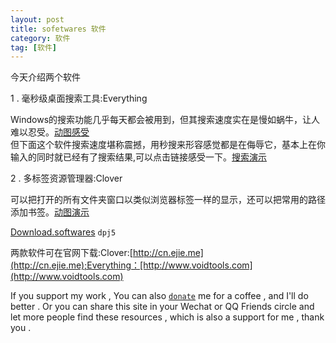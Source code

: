 ```yaml
---
layout: post
title: sofetwares 软件
category: 软件
tag: [软件]
---
```


今天介绍两个软件

1 . 毫秒级桌面搜索工具:Everything 

Windows的搜索功能几乎每天都会被用到，但其搜索速度实在是慢如蜗牛，让人难以忍受。[动图感受](https://pic4.zhimg.com/50/v2-8c3d393b5728d377f0ee924c6ae4e703_hd.gif)<br/>
但下面这个软件搜索速度堪称震撼，用秒搜来形容感觉都是在侮辱它，基本上在你输入的同时就已经有了搜索结果,可以点击链接感受一下。[搜索演示](https://pic4.zhimg.com/50/v2-c9438f511bd094e83e2d68eb5c62827b_hd.gif)<br/>

2 . 多标签资源管理器:Clover 

可以把打开的所有文件夹窗口以类似浏览器标签一样的显示，还可以把常用的路径添加书签。[动图演示](https://pic4.zhimg.com/50/v2-ce8ed50ad669efa1573e936543aa90a7_hd.gif)<br/>

[Download.softwares](https://pan.baidu.com/s/1slnz8F7) `dpj5` <br/>

两款软件可在官网下载:Clover:[http://cn.ejie.me](http://cn.ejie.me);Everything：[http://www.voidtools.com](http://www.voidtools.com)

If you support my work , You can also <a href="https://camplus.github.io/donate.html" title="谢谢支持">`donate`</a> me for a coffee , and I'll do better . Or you can share this site in your Wechat or QQ Friends circle and let more people find these resources , which is also a support for me , thank you .

